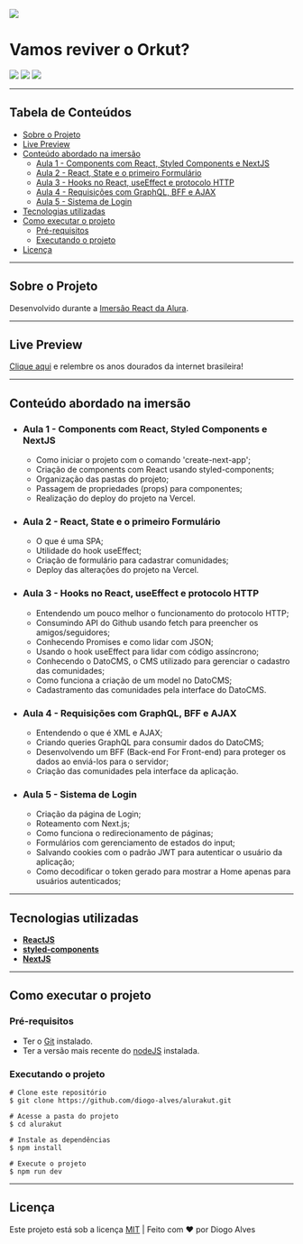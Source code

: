 ![](https://alurakut.vercel.app/logo.svg)
# Vamos reviver o Orkut?

![](https://img.shields.io/badge/License-MIT-blueviolet)
![](https://img.shields.io/badge/React-20232A?style=flat&logo=react&logoColor=61DAFB)
![](https://img.shields.io/badge/NEXT.js-000000?style=flat&logo=nextdotjs&logoColor=white)


---
## Tabela de Conteúdos
* [Sobre o Projeto](#sobre-o-projeto)
* [Live Preview](#live-preview)
* [Conteúdo abordado na imersão](#conteúdo-abordado-na-imersão)
    * [Aula 1 - Components com React, Styled Components e NextJS](#aula-1---components-com-react-styled-components-e-nextjs)
    * [Aula 2 - React, State e o primeiro Formulário](#aula-2---react-state-e-o-primeiro-formulário)
    * [Aula 3 - Hooks no React, useEffect e protocolo HTTP](#aula-3---hooks-no-react-useeffect-e-protocolo-http)
    * [Aula 4 - Requisições com GraphQL, BFF e AJAX](#aula-4---requisições-com-graphql-bff-e-ajax)
    * [Aula 5 - Sistema de Login](#aula-5---sistema-de-login)
* [Tecnologias utilizadas](#tecnologias-utilizadas)
* [Como executar o projeto](#como-executar-o-projeto)
    * [Pré-requisitos](#pré-requisitos)
    * [Executando o projeto](#executando-o-projeto)
* [Licença](#licença)


---
## Sobre o Projeto

Desenvolvido durante a [Imersão React da Alura](https://www.alura.com.br/imersao-react).


---
## Live Preview
[Clique aqui](https://alurakut-diogo-alves.vercel.app/) e relembre os anos dourados da internet brasileira!


---
## Conteúdo abordado na imersão
* ### Aula 1 - Components com React, Styled Components e NextJS
    - Como iniciar o projeto com o comando 'create-next-app';
    - Criação de components com React usando styled-components;
    - Organização das pastas do projeto;
    - Passagem de propriedades (props) para componentes;
    - Realização do deploy do projeto na Vercel.

* ### Aula 2 - React, State e o primeiro Formulário
    - O que é uma SPA;
    - Utilidade do hook useEffect;
    - Criação de formulário para cadastrar comunidades;
    - Deploy das alterações do projeto na Vercel.
    
* ### Aula 3 - Hooks no React, useEffect e protocolo HTTP
    - Entendendo um pouco melhor o funcionamento do protocolo HTTP;
    - Consumindo API do Github usando fetch para preencher os amigos/seguidores;
    - Conhecendo Promises e como lidar com JSON;
    - Usando o hook useEffect para lidar com código assíncrono;
    - Conhecendo o DatoCMS, o CMS utilizado para gerenciar o cadastro das comunidades;
    - Como funciona a criação de um model no DatoCMS;
    - Cadastramento das comunidades pela interface do DatoCMS.
    
* ### Aula 4 - Requisições com GraphQL, BFF e AJAX
    - Entendendo o que é XML e AJAX;
    - Criando queries GraphQL para consumir dados do DatoCMS;
    - Desenvolvendo um BFF (Back-end For Front-end) para proteger os dados ao enviá-los para o servidor;
    - Criação das comunidades pela interface da aplicação.
    
* ### Aula 5 - Sistema de Login
    - Criação da página de Login;
    - Roteamento com Next.js;
    - Como funciona o redirecionamento de páginas;
    - Formulários com gerenciamento de estados do input;
    - Salvando cookies com o padrão JWT para autenticar o usuário da aplicação;
    - Como decodificar o token gerado para mostrar a Home apenas para usuários autenticados;


---
## Tecnologias utilizadas

- **[ReactJS](https://reactjs.org/)**
- **[styled-components](https://styled-components.com)**
- **[NextJS](https://nextjs.org/)**


---
##  Como executar o projeto

### Pré-requisitos
- Ter o [Git](https://git-scm.com/) instalado.
- Ter a versão mais recente do [nodeJS](https://nodejs.org/) instalada.


### Executando o projeto

```
# Clone este repositório
$ git clone https://github.com/diogo-alves/alurakut.git

# Acesse a pasta do projeto
$ cd alurakut

# Instale as dependências
$ npm install

# Execute o projeto
$ npm run dev
```


---
## Licença
Este projeto está sob a licença [MIT](./LICENSE) | Feito com ❤️ por Diogo Alves